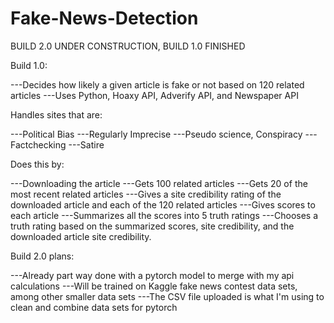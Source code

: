 # Fake-News-Detection

BUILD 2.0 UNDER CONSTRUCTION, BUILD 1.0 FINISHED

Build 1.0: 

---Decides how likely a given article is fake or not based on 120 related articles
---Uses Python, Hoaxy API, Adverify API, and Newspaper API

Handles sites that are:

---Political Bias
---Regularly Imprecise
---Pseudo science, Conspiracy
---Factchecking
---Satire

Does this by:

---Downloading the article
---Gets 100 related articles
---Gets 20 of the most recent related articles
---Gives a site credibility rating of the downloaded article and each of the 120 related articles
---Gives scores to each article
---Summarizes all the scores into 5 truth ratings
---Chooses a truth rating based on the summarized scores, site credibility, and the
   downloaded article site credibility.


Build 2.0 plans:

---Already part way done with a pytorch model to merge with my api calculations
---Will be trained on Kaggle fake news contest data sets, among other smaller data sets
---The CSV file uploaded is what I'm using to clean and combine data sets for pytorch
